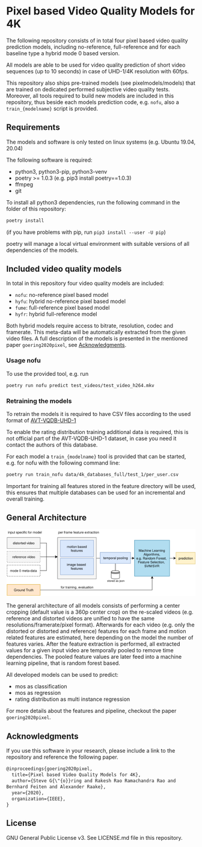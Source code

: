 # Pixel based Video Quality Models for 4K

The following repository consists of in total four pixel based video quality prediction models, including no-reference, full-reference and for each baseline type a hybrid mode 0 based version.

All models are able to be used for video quality prediction of short video sequences (up to 10 seconds) in case of UHD-1/4K resolution with 60fps.

This repository also ships pre-trained models (see pixelmodels/models) that are trained on dedicated performed subjective video quality tests.
Moreover, all tools required to build new models are included in this repository, thus beside each models prediction code, e.g. `nofu`, also a `train_{modelname}` script is provided.


## Requirements
The models and software is only tested on linux systems (e.g. Ubuntu 19.04, 20.04)

The following software is required:

* python3, python3-pip, python3-venv
* poetry >= 1.0.3 (e.g. pip3 install poetry==1.0.3)
* ffmpeg
* git

To install all python3 dependencies, run the following command in the folder of this repository:

```bash
poetry install
```
(if you have problems with pip, run `pip3 install --user -U pip`)

poetry will manage a local virtual environment with suitable versions of all dependencies of the models.

## Included video quality models
In total in this repository four video quality models are included:

* `nofu`: no-reference pixel based model
* `hyfu`: hybrid no-reference pixel based model
* `fume`: full-reference pixel based model
* `hyfr`: hybrid full-reference model

Both hybrid models require access to bitrate, resolution, codec and framerate.
This meta-data will be automatically extracted from the given video files.
A full description of the models is presented in the mentioned paper `goering2020pixel`, see [Acknowledgments](#acknowledgments).

### Usage nofu

To use the provided tool, e.g. run
```bash
poetry run nofu predict test_videos/test_video_h264.mkv
```

### Retraining the models

To retrain the models it is required to have CSV files according to the used format of [AVT-VQDB-UHD-1](https://github.com/Telecommunication-Telemedia-Assessment/AVT-VQDB-UHD-1)

To enable the rating distribution training additional data is required, this is not official part of the AVT-VQDB-UHD-1 dataset, in case you need it contact the authors of this database.

For each model a `train_{modelname}` tool is provided that can be started, e.g. for nofu with the following command line:
```bash
poetry run train_nofu data/4k_databases_full/test_1/per_user.csv
```

Important for training all features stored in the feature directory will be used, this ensures that multiple databases can be used for an incremental and overall training.

## General Architecture
![General Architecture of Models](./general_architecture.png)

The general architecture of all models consists of performing a center cropping (default value is a 360p center crop) on the re-scaled videos (e.g. reference and distorted videos are unified to have the same resolutions/framerate/pixel format).
Afterwards for each video (e.g. only the distorted or distorted and reference) features for each frame and motion related features are estimated, here depending on the model the number of features varies.
After the feature extraction is performed, all extracted values for a given input video are temporally pooled to remove time dependencies.
The pooled feature values are later feed into a machine learning pipeline, that is random forest based.

All developed models can be used to predict:

* mos as classification
* mos as regression
* rating distribution as multi instance regression

For more details about the features and pipeline, checkout the paper `goering2020pixel`.

## Acknowledgments

If you use this software in your research, please include a link to the repository and reference the following paper.

```
@inproceedings{goering2020pixel,
  title={Pixel based Video Quality Models for 4K},
  author={Steve G{\"{o}}ring and Rakesh Rao Ramachandra Rao and Bernhard Feiten and Alexander Raake},
  year={2020},
  organization={IEEE},
}
```

## License
GNU General Public License v3. See LICENSE.md file in this repository.